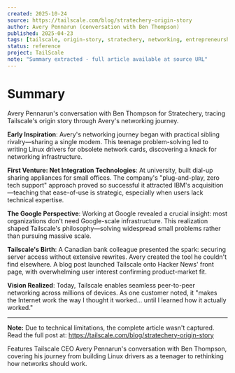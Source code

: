 ```yaml
---
created: 2025-10-24
source: https://tailscale.com/blog/stratechery-origin-story
author: Avery Pennarun (conversation with Ben Thompson)
published: 2025-04-23
tags: [tailscale, origin-story, stratechery, networking, entrepreneurship]
status: reference
project: TailScale
note: "Summary extracted - full article available at source URL"
---
```


# Summary

Avery Pennarun's conversation with Ben Thompson for Stratechery, tracing Tailscale's origin story through Avery's networking journey.

**Early Inspiration**: Avery's networking journey began with practical sibling rivalry—sharing a single modem. This teenage problem-solving led to writing Linux drivers for obsolete network cards, discovering a knack for networking infrastructure.

**First Venture: Net Integration Technologies**: At university, built dial-up sharing appliances for small offices. The company's "plug-and-play, zero tech support" approach proved so successful it attracted IBM's acquisition—teaching that ease-of-use is strategic, especially when users lack technical expertise.

**The Google Perspective**: Working at Google revealed a crucial insight: most organizations don't need Google-scale infrastructure. This realization shaped Tailscale's philosophy—solving widespread small problems rather than pursuing massive scale.

**Tailscale's Birth**: A Canadian bank colleague presented the spark: securing server access without extensive rewrites. Avery created the tool he couldn't find elsewhere. A blog post launched Tailscale onto Hacker News' front page, with overwhelming user interest confirming product-market fit.

**Vision Realized**: Today, Tailscale enables seamless peer-to-peer networking across millions of devices. As one customer noted, it "makes the Internet work the way I thought it worked… until I learned how it actually worked."

---

**Note:** Due to technical limitations, the complete article wasn't captured. Read the full post at: https://tailscale.com/blog/stratechery-origin-story

Features Tailscale CEO Avery Pennarun's conversation with Ben Thompson, covering his journey from building Linux drivers as a teenager to rethinking how networks should work.
